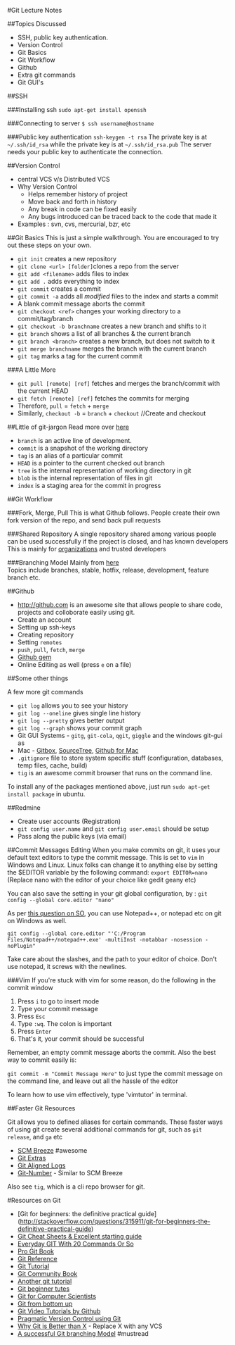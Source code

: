 #Git Lecture Notes

##Topics Discussed
* SSH, public key authentication.
* Version Control
* Git Basics
* Git Workflow
* Github
* Extra git commands
* Git GUI's

##SSH

###Installing ssh
`sudo apt-get install openssh`

###Connecting to server
`$ ssh username@hostname`

###Public key authentication
`ssh-keygen -t rsa`
The private key is at `~/.ssh/id_rsa` while the private key is at `~/.ssh/id_rsa.pub`
The server needs your public key to authenticate the connection.

##Version Control
* central VCS v/s Distributed VCS
* Why Version Control 
  - Helps remember history of project
  - Move back and forth in history
  - Any break in code can be fixed easily
  - Any bugs introduced can be traced back to the code that made it
* Examples : svn, cvs, mercurial, bzr, etc

##Git Basics
This is just a simple walkthrough. You are encouraged to try out these steps on your own.

- `git init` creates a new repository
- `git clone <url> [folder]`clones a repo from the server
- `git add <filename>` adds files to index
- `git add .` adds everything to index
- `git commit` creates a commit
- `git commit -a` adds all *modified* files to the index and starts a commit
- A blank commit message aborts the commit
- `git checkout <ref>` changes your working directory to a commit/tag/branch
- `git checkout -b branchname` creates a new branch and shifts to it
- `git branch` shows a list of all branches & the current branch
- `git branch <branch>` creates a new branch, but does not switch to it
- `git merge branchname` merges the branch with the current branch
- `git tag` marks a tag for the current commit

###A Little More
- `git pull [remote] [ref]` fetches and merges the branch/commit with the current HEAD
- `git fetch [remote] [ref]` fetches the commits for merging
- Therefore, `pull` = `fetch` + `merge`
- Similarly, `checkout -b` = `branch` + `checkout` //Create and checkout 

##Little of git-jargon
Read more over [here](http://book.git-scm.com/7_glossary.html)

- `branch` is an active line of development.
- `commit` is a snapshot of the working directory
- `tag` is an alias of a particular commit
- `HEAD` is a pointer to the current checked out branch
- `tree` is the internal representation of working directory in git
- `blob` is the internal representation of files in git
- `index` is a staging area for the commit in progress

##Git Workflow

###Fork, Merge, Pull
This is what Github follows. People create their own fork version of the repo, and send back pull requests

###Shared Repository
A single repository shared among various people can be used successfully if the project is closed, and has known developers
This is mainly for [organizations](github.com/sdslabs) and trusted developers

###Branching Model
Mainly from [here](http://nvie.com/posts/a-successful-git-branching-model/)  
Topics include branches, stable, hotfix, release, development, feature branch etc.

##Github
- <http://github.com> is an awesome site that allows people to share code, projects and colloborate easily using git.
- Create an account
- Setting up ssh-keys
- Creating repository
- Setting `remotes`
- `push`, `pull`, `fetch`, `merge`
- [Github gem](https://github.com/defunkt/github-gem)
- Online Editing as well (press `e` on a file)

##Some other things

A few more git commands

- `git log` allows you to see your history
- `git log --oneline` gives single line history
- `git log --pretty` gives better output
- `git log --graph` shows your commit graph
- Git GUI Systems - `gitg`, `git-cola`, `qgit`, `giggle` and the windows git-gui as 
- Mac - [Gitbox](http://gitboxapp.com/), [SourceTree](http://www.sourcetreeapp.com/), [Github for Mac](http://mac.github.com/)
- `.gitignore` file to store system specific stuff (configuration, databases, temp files, cache, build)
- `tig` is an awesome commit browser that runs on the command line.

To install any of the packages mentioned above, just run `sudo apt-get install package` in ubuntu.

##Redmine
- Create user accounts (Registration)
- `git config user.name` and `git config user.email` should be setup
- Pass along the public keys (via email)

##Commit Messages Editing
When you make commits on git, it uses your default text editors to type the commit message. This is set to `vim` in Windows and Linux. Linux folks can change it to anything else by setting the $EDITOR variable by the following command:
`export EDITOR=nano` (Replace nano with the editor of your choice like gedit geany etc)

You can also save the setting in your git global configuration, by :
`git config --global core.editor "nano"`

As per [this question on SO](http://stackoverflow.com/questions/10564/how-can-i-set-up-an-editor-to-work-with-git-on-windows), you can use Notepad++, or notepad etc on git on Windows as well.

`git config --global core.editor "'C:/Program Files/Notepad++/notepad++.exe' -multiInst -notabbar -nosession -noPlugin"` 

Take care about the slashes, and the path to your editor of choice. Don't use notepad, it screws with the newlines.

###Vim
If you're stuck with vim for some reason, do the following in the commit window

1. Press `i` to go to insert mode
2. Type your commit message
3. Press `Esc`
4. Type `:wq`. The colon is important
5. Press `Enter`
6. That's it, your commit should be successful

Remember, an empty commit message aborts the commit. Also the best way to commit easily is:

`git commit -m "Commit Message Here"` to just type the commit message on the command line, and leave out all the hassle of the editor

To learn how to use vim effectively, type 'vimtutor' in terminal.

##Faster Git Resources

Git allows you to defined aliases for certain commands. These faster ways of using git create several additional commands for git, such as `git release`, and `ga` etc

- [SCM Breeze](http://madebynathan.com/2011/10/18/git-shortcuts-like-youve-never-seen-before/) #awesome
- [Git Extras](https://github.com/visionmedia/git-extras)
- [Git Aligned Logs](http://pyrtsa.posterous.com/aligning-your-git-logs)
- [Git-Number](https://github.com/holygeek/git-number) - Similar to SCM Breeze

Also see `tig`, which is a cli repo browser for git.

#Resources on Git
* [Git for beginners: the definitive practical guide] (http://stackoverflow.com/questions/315911/git-for-beginners-the-definitive-practical-guide)
* [Git Cheat Sheets & Excellent starting guide](http://help.github.com/git-cheat-sheets/)
* [Everyday GIT With 20 Commands Or So](http://www.kernel.org/pub/software/scm/git/docs/everyday.html)
* [Pro Git Book](http://progit.org/book/)
* [Git Reference](http://gitref.org/)
* [Git Tutorial](http://www.kernel.org/pub/software/scm/git/docs/gittutorial.html)
* [Git Community Book](http://book.git-scm.com/)
* [Another git tutorial](http://www.ralfebert.de/tutorials/git/)
* [Git beginner tutes](http://sixrevisions.com/resources/git-tutorials-beginners/)
* [Git for Computer Scientists](http://eagain.net/articles/git-for-computer-scientists/) 
* [Git from bottom up](http://ftp.newartisans.com/pub/git.from.bottom.up.pdf)
* [Git Video Tutorials by Github](http://learn.github.com/p/intro.html)
* [Pragmatic Version Control using Git](http://pragprog.com/book/tsgit/pragmatic-version-control-using-git)
* [Why Git is Better than X](http://whygitisbetterthanx.com/) - Replace X with any VCS
* [A successful Git branching Model](http://nvie.com/posts/a-successful-git-branching-model/) #mustread
